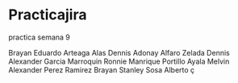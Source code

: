 # Practicajira
practica semana 9

Brayan Eduardo Arteaga Alas 
Dennis Adonay Alfaro Zelada
Dennis Alexander Garcia Marroquin
Ronnie Manrique Portillo Ayala
Melvin Alexander Perez Ramirez
Brayan Stanley Sosa Alberto
ç
